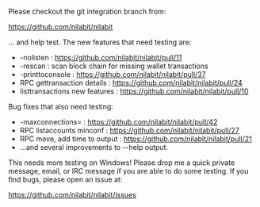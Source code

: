 Please checkout the git integration branch from:

https://github.com/nilabit/nilabit

... and help test.  The new features that need testing are:

* -nolisten : https://github.com/nilabit/nilabit/pull/11
* -rescan : scan block chain for missing wallet transactions
* -printtoconsole : https://github.com/nilabit/nilabit/pull/37
* RPC gettransaction details : https://github.com/nilabit/nilabit/pull/24
* listtransactions new features : https://github.com/nilabit/nilabit/pull/10

Bug fixes that also need testing:

* -maxconnections= : https://github.com/nilabit/nilabit/pull/42
* RPC listaccounts minconf : https://github.com/nilabit/nilabit/pull/27
* RPC move, add time to output : https://github.com/nilabit/nilabit/pull/21
* ...and several improvements to --help output.

This needs more testing on Windows!  Please drop me a quick private message, email, or IRC message if you are able to do some testing.  If you find bugs, please open an issue at:

https://github.com/nilabit/nilabit/issues
